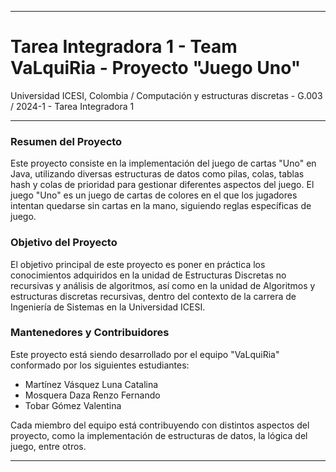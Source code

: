 
---

# Tarea Integradora 1 - Team VaLquiRia - Proyecto "Juego Uno"  
Universidad ICESI, Colombia / Computación y estructuras discretas - G.003 / 2024-1 - Tarea Integradora 1

---

### Resumen del Proyecto
Este proyecto consiste en la implementación del juego de cartas "Uno" en Java, utilizando diversas estructuras de datos como pilas, colas, tablas hash y colas de prioridad para gestionar diferentes aspectos del juego. El juego "Uno" es un juego de cartas de colores en el que los jugadores intentan quedarse sin cartas en la mano, siguiendo reglas específicas de juego.

### Objetivo del Proyecto
El objetivo principal de este proyecto es poner en práctica los conocimientos adquiridos en la unidad de Estructuras Discretas no recursivas y análisis de algoritmos, así como en la unidad de Algoritmos y estructuras discretas recursivas, dentro del contexto de la carrera de Ingeniería de Sistemas en la Universidad ICESI.

### Mantenedores y Contribuidores
Este proyecto está siendo desarrollado por el equipo "VaLquiRia" conformado por los siguientes estudiantes:
- Martínez Vásquez Luna Catalina
- Mosquera Daza Renzo Fernando
- Tobar Gómez Valentina

Cada miembro del equipo está contribuyendo con distintos aspectos del proyecto, como la implementación de estructuras de datos, la lógica del juego, entre otros.

---

